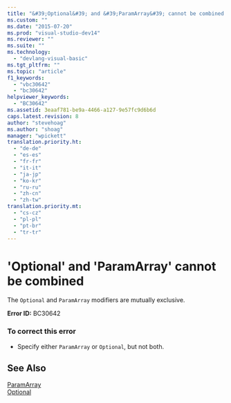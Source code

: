 ```yaml
---
title: "&#39;Optional&#39; and &#39;ParamArray&#39; cannot be combined | Microsoft Docs"
ms.custom: ""
ms.date: "2015-07-20"
ms.prod: "visual-studio-dev14"
ms.reviewer: ""
ms.suite: ""
ms.technology: 
  - "devlang-visual-basic"
ms.tgt_pltfrm: ""
ms.topic: "article"
f1_keywords: 
  - "vbc30642"
  - "bc30642"
helpviewer_keywords: 
  - "BC30642"
ms.assetid: 3eaaf781-be9a-4466-a127-9e57fc9d6b6d
caps.latest.revision: 8
author: "stevehoag"
ms.author: "shoag"
manager: "wpickett"
translation.priority.ht: 
  - "de-de"
  - "es-es"
  - "fr-fr"
  - "it-it"
  - "ja-jp"
  - "ko-kr"
  - "ru-ru"
  - "zh-cn"
  - "zh-tw"
translation.priority.mt: 
  - "cs-cz"
  - "pl-pl"
  - "pt-br"
  - "tr-tr"
---
```

# &#39;Optional&#39; and &#39;ParamArray&#39; cannot be combined
The `Optional` and `ParamArray` modifiers are mutually exclusive.  
  
 **Error ID:** BC30642  
  
### To correct this error  
  
-   Specify either `ParamArray` or `Optional`, but not both.  
  
## See Also  
 [ParamArray](../../visual-basic/language-reference/modifiers/paramarray.md)   
 [Optional](../../visual-basic/language-reference/modifiers/optional.md)
